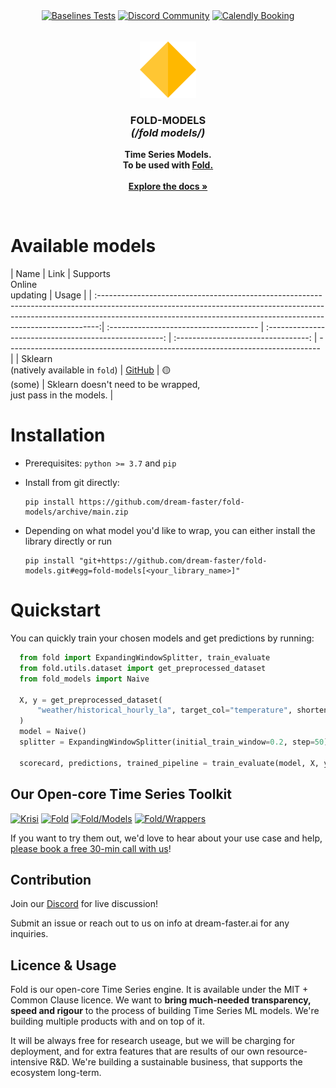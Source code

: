 <p align="center" style="display:flex; width:100%; align-items:center; justify-content:center;">
  <a style="margin:2px" href="https://github.com/dream-faster/fold-models/actions/workflows/test-baselines.yaml"><img alt="Baselines Tests" src="https://github.com/dream-faster/fold-models/actions/workflows/test-baselines.yaml/badge.svg"/></a>
  <a style="margin:2px" href="https://discord.gg/EKJQgfuBpE"><img alt="Discord Community" src="https://img.shields.io/badge/Discord-%235865F2.svg?logo=discord&logoColor=white"></a>
  <a style="margin:2px" href="https://calendly.com/mark-szulyovszky/consultation"><img alt="Calendly Booking" src="https://shields.io/badge/-Speak%20with%20us-orange?logo=minutemailer&logoColor=white"></a>
</p>

<!-- PROJECT LOGO -->

<br />
<div align="center">
  <a href="https://dream-faster.github.io/fold/">
    <img src="https://raw.githubusercontent.com/dream-faster/fold-models/main/docs/images/logo.svg" alt="Logo" width="90" >
  </a>
<h3 align="center"><b>FOLD-MODELS</b><br> <i>(/fold models/)</i></h3>
  <p align="center">
    <b>Time Series Models.
    <br/>To be used with  <a href='https://github.com/dream-faster/fold'>Fold.</a> </b><br>
    <br/>
    <a href="https://dream-faster.github.io/fold-models/"><strong>Explore the docs »</strong></a>
  </p>
</div>
<br />

# Available models

| Name                                   |                          Link                          | Supports<br />Online <br />updating | Usage                                            |
| :------------------------------------------------------------------------------------------------------------------------------------------------------------------------------------------------------------------------------------------:| :------------------------------------- | :----------------------------------------------------: | :---------------------------------: | ------------------------------------------------------------------------------ |
| Sklearn <br/>(natively available in `fold`) | [GitHub](https://github.com/scikit-learn/scikit-learn) |             🟡<br/>(some)              | Sklearn doesn't need to be wrapped,<br />just pass in the models.              |

# Installation

- Prerequisites: `python >= 3.7` and `pip`

- Install from git directly:
  ```
  pip install https://github.com/dream-faster/fold-models/archive/main.zip
  ```
- Depending on what model you'd like to wrap, you can either install the library directly or run
   ```
  pip install "git+https://github.com/dream-faster/fold-models.git#egg=fold-models[<your_library_name>]"
  ```

# Quickstart




You can quickly train your chosen models and get predictions by running:

```python
  from fold import ExpandingWindowSplitter, train_evaluate
  from fold.utils.dataset import get_preprocessed_dataset
  from fold_models import Naive

  X, y = get_preprocessed_dataset(
      "weather/historical_hourly_la", target_col="temperature", shorten=1000
  )
  model = Naive()
  splitter = ExpandingWindowSplitter(initial_train_window=0.2, step=50)

  scorecard, predictions, trained_pipeline = train_evaluate(model, X, y, splitter)
```

## Our Open-core Time Series Toolkit

[![Krisi](https://raw.githubusercontent.com/dream-faster/fold/main/docs/images/overview_diagrams/dream_faster_suite_krisi.svg)](https://github.com/dream-faster/krisi)
[![Fold](https://raw.githubusercontent.com/dream-faster/fold/main/docs/images/overview_diagrams/dream_faster_suite_fold.svg)](https://github.com/dream-faster/fold)
[![Fold/Models](https://raw.githubusercontent.com/dream-faster/fold/main/docs/images/overview_diagrams/dream_faster_suite_fold_models.svg)](https://github.com/dream-faster/fold-models)
[![Fold/Wrappers](https://raw.githubusercontent.com/dream-faster/fold/main/docs/images/overview_diagrams/dream_faster_suite_fold_wrappers.svg)](https://github.com/dream-faster/fold-wrappers)

If you want to try them out, we'd love to hear about your use case and help, [please book a free 30-min call with us](https://calendly.com/mark-szulyovszky/consultation)!

## Contribution

Join our [Discord](https://discord.gg/EKJQgfuBpE) for live discussion!

Submit an issue or reach out to us on info at dream-faster.ai for any inquiries.


## Licence & Usage

Fold is our open-core Time Series engine. It is available under the MIT + Common Clause licence.
We want to **bring much-needed transparency, speed and rigour** to the process of building Time Series ML models. We're building multiple products with and on top of it.

It will be always free for research useage, but we will be charging for deployment, and for extra features that are results of our own resource-intensive R&D. We're building a sustainable business, that supports the ecosystem long-term.
